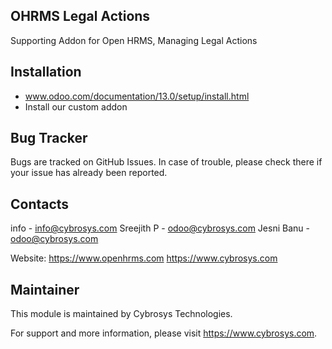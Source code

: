 OHRMS Legal Actions
---------------------
Supporting Addon for Open HRMS, Managing Legal Actions


Installation
------------
- www.odoo.com/documentation/13.0/setup/install.html
- Install our custom addon


Bug Tracker
-----------
Bugs are tracked on GitHub Issues. In case of trouble, please check there if your issue has already been reported.


Contacts
--------
info - info@cybrosys.com
Sreejith P - odoo@cybrosys.com
Jesni Banu - odoo@cybrosys.com

Website:
https://www.openhrms.com
https://www.cybrosys.com

Maintainer
----------

This module is maintained by Cybrosys Technologies.

For support and more information, please visit https://www.cybrosys.com.

